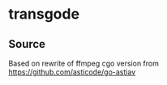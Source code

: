 # transgode

## Source

Based on rewrite of ffmpeg cgo version from <https://github.com/asticode/go-astiav>
